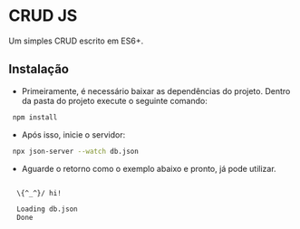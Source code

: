# CRUD JS

Um simples CRUD escrito em ES6+.

## Instalação

 * Primeiramente, é necessário baixar as dependências do projeto. Dentro da pasta do projeto execute o seguinte comando: 

```bash
 npm install
```

* Após isso, inicie o servidor:

```bash
 npx json-server --watch db.json

```
* Aguarde o retorno como o exemplo abaixo e pronto, já pode utilizar.

```bash

  \{^_^}/ hi!

  Loading db.json
  Done

```
